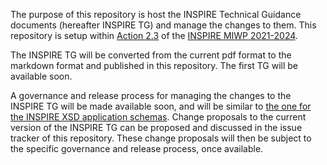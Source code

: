 The purpose of this repository is host the INSPIRE Technical Guidance documents (hereafter INSPIRE TG) and manage the changes to them. This repository is setup within [Action 2.3](https://webgate.ec.europa.eu/fpfis/wikis/display/InspireMIG/Action+2.3+Simplification+of+INSPIRE+implementation) of the [INSPIRE MIWP 2021-2024](https://webgate.ec.europa.eu/fpfis/wikis/display/InspireMIG/INSPIRE+work+programme+2021-24).

The INSPIRE TG will be converted from the current pdf format to the markdown format and published in this repository. The first TG will be available soon.

A governance and release process for managing the changes to the INSPIRE TG will be made available soon, and will be similar to [the one for the INSPIRE XSD application schemas](https://github.com/INSPIRE-MIF/application-schemas/blob/main/governance-release-process/process.md). Change proposals to the current version of the INSPIRE TG can be proposed and discussed in the issue tracker of this repository. These change proposals will then be subject to the specific governance and release process, once available.
